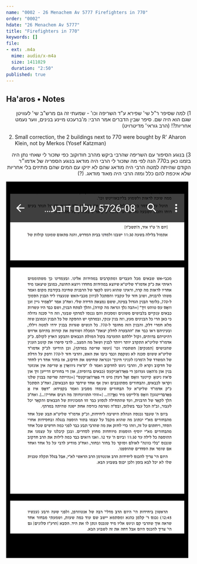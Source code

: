 ```yaml
---
name: "0002 - 26 Menachem Av 5777 Firefighters in 770"
order: "0002"
hdate: "26 Menachem Av 5777"
title: "Firefighters in 770"
keywords: []
file:
- ext: .m4a
  mime: audio/x-m4a
  size: 1411029
  duration: "2:50"
published: true
---
```

## Ha'aros • Notes
<p dir="rtl">
1)  למה שסיפר ר"ל שי' שפירא ע"ד השריפה וכו' - שמעתי זה גם מרש"ב שי' לעוויטן שגם הוא היה שם. סיפר שבין הדברים אמר הרבי: מ'ברעכט מיינע בנינים, ווער נעמט אחריות?! (הרב גוראי' מדיטרויט)
</p>

2) Small correction, the 2 buildings next to 770 were bought by R' Aharon Klein, not by Merkos (Yosef Katzman)

<p dir="rtl">
3) בנוגע הסיפור עם 
השריפה שהרבי 
ביקש מהרב חודוקוב כפי שזכור 
לי שאחי נתן היה בזמנו כאן ב770
הנה לפי מה שזכור 
לי הרבי היה מודאג בנוגע 
 הספריה  של 
אדמו״ר הקודם שהיתה למטה 
הרבי היה מודאג 
שהם לא יזיקו עם 
המים שהם מתיזים
בלי אחריות שלא 
איכפת להם כלל 
ומזה הרבי היה מאוד מודאג. (?)
</p>

<div class="zoom">
<img alt="R' Sholom Dovber Volpeh" src="./0002 - 26 Menachem Av 5777 Ha'aros; R' Sholom Dovber Volpeh.jpg"/>
</div>

